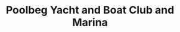 ---
title: "Poolbeg Yacht and Boat Club and Marina"
address: "South Bank Pigeon Hse Rd Ringsend 4 Co. Dublin"
tel: "(01)6689983"
county: "Dublin"
category: "Marinas"
type: "Content"
lat: "53.34351469"
lng: "-6.216552452"
---